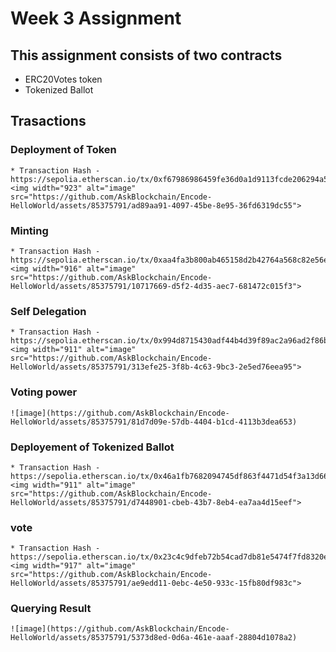 # Week 3 Assignment

## This assignment consists of two contracts 
  - ERC20Votes token
  - Tokenized Ballot

## Trasactions 
  ### Deployment of Token 
    * Transaction Hash - https://sepolia.etherscan.io/tx/0xf67986986459fe36d0a1d9113fcde206294a542a7196627e04c82a7302417964
    <img width="923" alt="image" src="https://github.com/AskBlockchain/Encode-HelloWorld/assets/85375791/ad89aa91-4097-45be-8e95-36fd6319dc55">
  ### Minting
    * Transaction Hash - https://sepolia.etherscan.io/tx/0xaa4fa3b800ab465158d2b42764a568c82e56e4a2edfdc42166810756fb40ce83
    <img width="916" alt="image" src="https://github.com/AskBlockchain/Encode-HelloWorld/assets/85375791/10717669-d5f2-4d35-aec7-681472c015f3">
  ### Self Delegation
    * Transaction Hash - https://sepolia.etherscan.io/tx/0x994d8715430adf44b4d39f89ac2a96ad2f86bbb504e4f0a441aa65a3177a9a52
    <img width="911" alt="image" src="https://github.com/AskBlockchain/Encode-HelloWorld/assets/85375791/313efe25-3f8b-4c63-9bc3-2e5ed76eea95">
  ### Voting power
    ![image](https://github.com/AskBlockchain/Encode-HelloWorld/assets/85375791/81d7d09e-57db-4404-b1cd-4113b3dea653)
  ### Deployement of Tokenized Ballot
    * Transaction Hash - https://sepolia.etherscan.io/tx/0x46a1fb7682094745df863f4471d54f3a13d662d1b5e8a8f5be8facfacd0e72a9
    <img width="911" alt="image" src="https://github.com/AskBlockchain/Encode-HelloWorld/assets/85375791/d7448901-cbeb-43b7-8eb4-ea7aa4d15eef">
  ### vote
    * Transaction Hash - https://sepolia.etherscan.io/tx/0x23c4c9dfeb72b54cad7db81e5474f7fd8320ef029cb61ba4d1d8269476d53c00
    <img width="917" alt="image" src="https://github.com/AskBlockchain/Encode-HelloWorld/assets/85375791/ae9edd11-0ebc-4e50-933c-15fb80df983c">
  ### Querying Result
    ![image](https://github.com/AskBlockchain/Encode-HelloWorld/assets/85375791/5373d8ed-0d6a-461e-aaaf-28804d1078a2)

